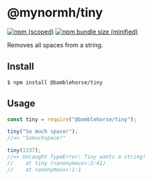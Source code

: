# @mynormh/tiny
[![npm (scoped)](https://img.shields.io/npm/v/@mynormh/tiny.svg)](https://github.com/mynormh/tiny) [![npm bundle size (minified)](https://img.shields.io/bundlephobia/min/@mynormh/tiny.svg)](https://github.com/mynormh/tiny)

Removes all spaces from a string.

## Install
`$ npm install @bamblehorse/tiny`

## Usage
```js
const tiny = require("@bamblehorse/tiny");

tiny("So much space!");
//=> "Somuchspace!"

tiny(1337);
//=> Uncaught TypeError: Tiny wants a string!
//    at tiny (<anonymous>:2:41)
//    at <anonymous>:1:1
```
